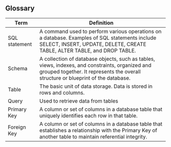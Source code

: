 ## Glossary

|  Term      　      | Definition　 |
|--------------------|----------------|
| SQL statement |   A command used to perform various operations on a database. Examples of SQL statements include SELECT, INSERT, UPDATE, DELETE, CREATE TABLE, ALTER TABLE, and DROP TABLE. |
| Schema        |  A collection of database objects, such as tables, views, indexes, and constraints, organized and grouped together. It represents the overall structure or blueprint of the database.  |
| Table       |   The basic unit of data storage. Data is stored in rows and columns.  |
| Query       |   Used to retrieve data from tables  |
| Primary Key       |   A column or set of columns in a database table that uniquely identifies each row in that table.  |
| Foreign Key       |   A column or set of columns in a database table that establishes a relationship with the Primary Key of another table to maintain referential integrity.  |
